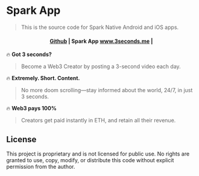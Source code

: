 # Spark App
>This is the source code for Spark Native Android and iOS apps.


<h4 align="center">
  <a href="https://docs.scaffoldeth.io">Github</a> |
  Spark App <a href="https://www.3seconds.me">www.3seconds.me</a> |
</h4>

🔥 **Got 3 seconds?**
>Become a Web3 Creator by posting a 3-second video each day.

🔥 **Extremely. Short. Content.** 
>No more doom scrolling—stay informed about the world, 24/7, in just 3 seconds.

🔥 **Web3 pays 100%**
>Creators get paid instantly in ETH, and retain all their revenue.

## License

This project is proprietary and is not licensed for public use. No rights are granted to use, copy, modify, or distribute this code without explicit permission from the author.
